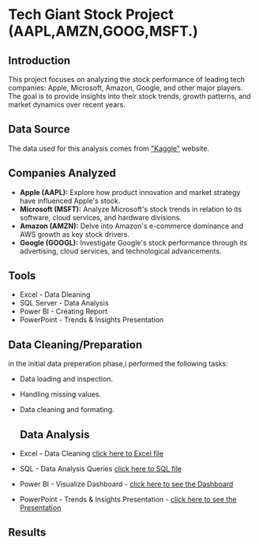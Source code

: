 # Tech Giant Stock Project (AAPL,AMZN,GOOG,MSFT.)

## Introduction
This project focuses on analyzing the stock performance of leading tech companies: Apple, Microsoft, Amazon, Google, and other major players. The goal is to provide insights into their stock trends, growth patterns, and market dynamics over recent years.

## Data Source
The data used for this analysis comes from ["Kaggle"](https://www.kaggle.com/datasets/beeru999/amazon-microsoft-apple-google-stocks-data?select=AMZN_data.csv) website.

## Companies Analyzed
- **Apple (AAPL):** Explore how product innovation and market strategy have influenced Apple's stock.
- **Microsoft (MSFT):** Analyze Microsoft's stock trends in relation to its software, cloud services, and hardware divisions.
- **Amazon (AMZN):** Delve into Amazon's e-commerce dominance and AWS growth as key stock drivers.
- **Google (GOOGL):** Investigate Google's stock performance through its advertising, cloud services, and technological advancements.

## Tools
- Excel - Data Dleaning
- SQL Server - Data Analysis
- Power BI  - Creating Report
- PowerPoint - Trends & Insights Presentation


## Data Cleaning/Preparation
 in the initial data preperation phase,i performed the following tasks:
- Data loading and inspection.
- Handling missing values.
- Data cleaning and formating.
 

  ## Data Analysis 
- Excel - Data Cleaning [click here to Excel file](https://github.com/shonlugassy/Tech-Giant-Stock-Project/blob/main/Tech%20Giants%20Stock%20Data%20project/TechGiants_TBLS.xlsx)
- SQL - Data Analysis Queries [click here to SQL file](https://github.com/shonlugassy/Tech-Giant-Stock-Project/blob/main/Tech%20Giants%20Stock%20Data%20project/TechGiantsQuerysAnalysis.sql)
- Power BI - Visualize Dashboard - [click here to see the Dashboard](https://github.com/shonlugassy/Tech-Giant-Stock-Project/blob/main/Tech%20Giants%20Stock%20Data%20project/Tech%20Giants%20Stock%20KPI.pbix)
- PowerPoint - Trends & Insights Presentation - [click here to see the Presentation](https://github.com/shonlugassy/Tech-Giant-Stock-Project/blob/main/Tech%20Giants%20Stock%20Data%20project/Tech%20Giants%20Stock.pptx)


## Results


